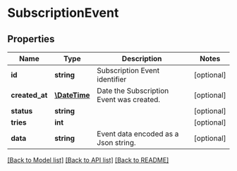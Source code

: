 # SubscriptionEvent

## Properties
Name | Type | Description | Notes
------------ | ------------- | ------------- | -------------
**id** | **string** | Subscription Event identifier | [optional] 
**created_at** | [**\DateTime**](\DateTime.md) | Date the Subscription Event was created. | [optional] 
**status** | **string** |  | [optional] 
**tries** | **int** |  | [optional] 
**data** | **string** | Event data encoded as a Json string. | [optional] 

[[Back to Model list]](../README.md#documentation-for-models) [[Back to API list]](../README.md#documentation-for-api-endpoints) [[Back to README]](../README.md)


